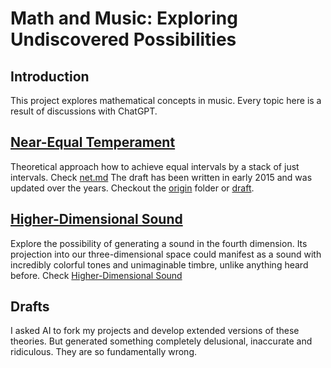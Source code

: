 # Math and Music: Exploring Undiscovered Possibilities

## Introduction
This project explores mathematical concepts in music. Every topic here is a result of discussions with ChatGPT.

## [Near-Equal Temperament](https://github.com/ourshell/math-and-music/blob/main/net.md)
Theoretical approach how to achieve equal intervals by a stack of just intervals. Check [net.md](https://github.com/ourshell/math-and-music/blob/main/net.md)
The draft has been written in early 2015 and was updated over the years. Checkout the [origin](https://github.com/ourshell/math-and-music/tree/main/origin) folder or [draft](https://github.com/ourshell/math-and-music/blob/main/origin/Near-Equal%20Temperament.pdf).

## [Higher-Dimensional Sound](https://github.com/ourshell/math-and-music/blob/main/higher-dimensional-sound.md)
Explore the possibility of generating a sound in the fourth dimension. Its projection into our three-dimensional space could manifest as a sound with incredibly colorful tones and unimaginable timbre, unlike anything heard before. Check [Higher-Dimensional Sound](https://github.com/ourshell/math-and-music/blob/main/higher-dimensional-sound.md)

## Drafts
I asked AI to fork my projects and develop extended versions of these theories. But generated something completely delusional, inaccurate and ridiculous. They are so fundamentally wrong.
